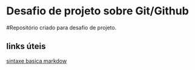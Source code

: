 # Desafio de projeto sobre Git/Github
#Repositório criado para desafio de projeto. 

## links úteis 
[sintaxe basica markdow](https://www.markdownguide.org/basic-syntax/)
